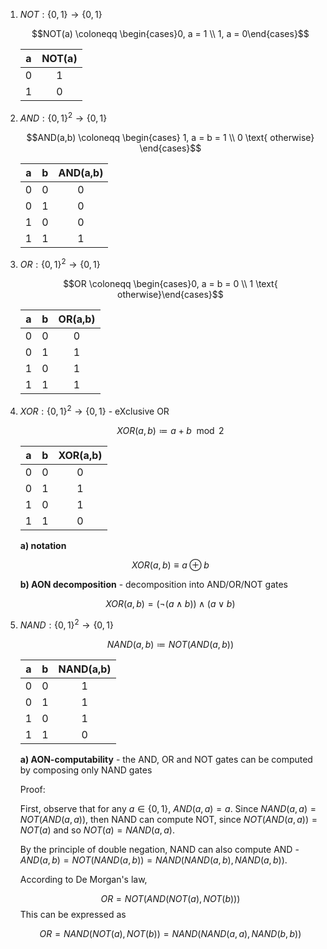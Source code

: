 1. $NOT: \{0,1\} \to \{0,1\}$
	
	$$NOT(a) \coloneqq \begin{cases}0, a = 1 \\ 1, a = 0\end{cases}$$
	
	|a|NOT(a)|
	|:---:|:---:|
	|0|1|
	|1|0|

2. $AND: \{0,1\}^2 \to \{0,1\}$
	
	$$AND(a,b) \coloneqq \begin{cases} 1, a = b = 1 \\ 0 \text{ otherwise} \end{cases}$$
	
	|a|b|AND(a,b)|
	|:--:|:--:|:--:|
	|0|0|0|
	|0|1|0|
	|1|0|0|
	|1|1|1|

3. $OR: \{0,1\}^2\to\{0,1\}$
	
	$$OR \coloneqq \begin{cases}0, a = b = 0 \\ 1 \text{ otherwise}\end{cases}$$
	
	|a|b|OR(a,b)|
	|:--:|:--:|:--:|
	|0|0|0|
	|0|1|1|
	|1|0|1|
	|1|1|1|

4. $XOR: \{0,1\}^2 \to \{0,1\}$ - eXclusive OR
	
	$$XOR(a, b) \coloneqq a + b \mod 2$$
	
	|a|b|XOR(a,b)|
	|:--:|:--:|:--:|
	|0|0|0|
	|0|1|1|
	|1|0|1|
	|1|1|0|
	
	**a) notation**
	
	$$XOR(a,b) \equiv a \oplus b$$
	
	**b) AON decomposition** - decomposition into AND/OR/NOT gates
	
	$$XOR(a,b) = (\neg (a \land b)) \land (a \lor b)$$

5. $NAND: \{0,1\}^2\to\{0,1\}$
	
	$$NAND(a,b) \coloneqq NOT(AND(a,b))$$

	|a|b|NAND(a,b)|
	|:--:|:--:|:--:|
	|0|0|1|
	|0|1|1|
	|1|0|1|
	|1|1|0|
	
	**a) AON-computability** - the AND, OR and NOT gates can be computed by composing only NAND gates
	
	Proof:
	
	First, observe that for any $a \in \{0,1\}$, $AND(a, a) = a$. Since $NAND(a,a) = NOT(AND(a,a))$, then NAND can compute NOT, since $NOT(AND(a,a)) = NOT(a)$ and so $NOT(a) = NAND(a, a)$.
	
	By the principle of double negation, NAND can also compute AND - $AND(a,b) = NOT(NAND(a,b)) = NAND(NAND(a,b),NAND(a,b))$.
	
	According to De Morgan's law,
	
	$$OR = NOT(AND(NOT(a),NOT(b)))$$
	This can be expressed as
	
	$$OR = NAND(NOT(a), NOT(b)) = NAND(NAND(a,a),NAND(b,b))$$
